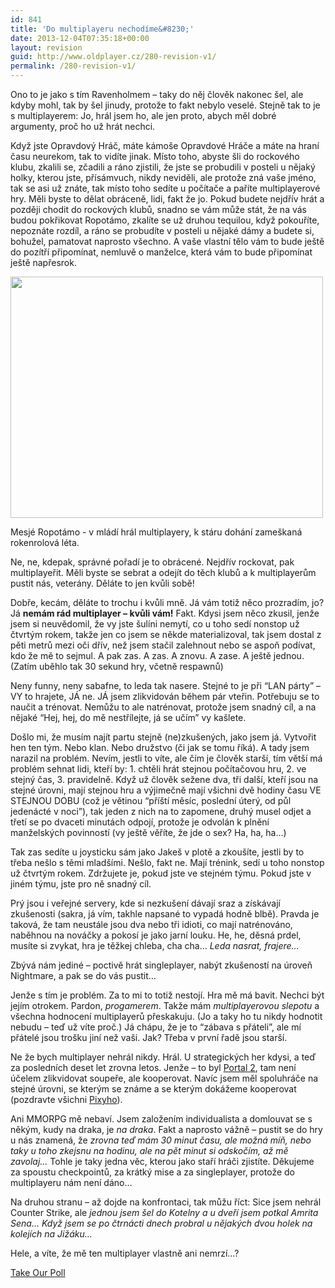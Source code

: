```yaml
---
id: 841
title: 'Do multiplayeru nechodíme&#8230;'
date: 2013-12-04T07:35:18+00:00
layout: revision
guid: http://www.oldplayer.cz/280-revision-v1/
permalink: /280-revision-v1/
---
```

Ono to je jako s tím Ravenholmem &#8211; taky do něj člověk nakonec šel, ale kdyby mohl, tak by šel jinudy, protože to fakt nebylo veselé. Stejně tak to je s multiplayerem: Jo, hrál jsem ho, ale jen proto, abych měl dobré argumenty, proč ho už hrát nechci.

Když jste Opravdový Hráč, máte kámoše Opravdové Hráče a máte na hraní času neurekom, tak to vidíte jinak. Místo toho, abyste šli do rockového klubu, zkalili se, zčadili a ráno zjistili, že jste se probudili v posteli u nějaký holky, kterou jste, přísámvuch, nikdy neviděli, ale protože zná vaše jméno, tak se asi už znáte, tak místo toho sedíte u počítače a paříte multiplayerové hry. Měli byste to dělat obráceně, lidi, fakt že jo. Pokud budete nejdřív hrát a později chodit do rockových klubů, snadno se vám může stát, že na vás budou pokřikovat Ropotámo, zkalíte se už druhou tequilou, když pokouříte, nepoznáte rozdíl, a ráno se probudíte v posteli u nějaké dámy a budete si, bohužel, pamatovat naprosto všechno. A vaše vlastní tělo vám to bude ještě do pozítří připomínat, nemluvě o manželce, která vám to bude připomínat ještě napřesrok.

<div id="attachment_281" style="width: 510px" class="wp-caption aligncenter">
  <a href="http://www.oldplayer.cz/wp-content/uploads/2011/10/ropotamo.jpg"><img class="size-full wp-image-281" title="ropotamo" src="http://www.oldplayer.cz/wp-content/uploads/2011/10/ropotamo.jpg" alt="" width="500" height="386" srcset="https://oldplayer.cz/wp-content/uploads/2011/10/ropotamo.jpg 500w, https://oldplayer.cz/wp-content/uploads/2011/10/ropotamo-300x231.jpg 300w" sizes="(max-width: 500px) 100vw, 500px" /></a>
  
  <p class="wp-caption-text">
    Mesjé Ropotámo - v mládí hrál multiplayery, k stáru dohání zameškaná rokenrolová léta.
  </p>
</div>

Ne, ne, kdepak, správné pořadí je to obrácené. Nejdřív rockovat, pak multiplayeřit. Měli byste se sebrat a odejít do těch klubů a k multiplayerům pustit nás, veterány. Děláte to jen kvůli sobě!

Dobře, kecám, děláte to trochu i kvůli mně. Já vám totiž něco prozradím, jo? Já **nemám rád multiplayer &#8211; kvůli vám!** Fakt. Kdysi jsem něco zkusil, jenže jsem si neuvědomil, že vy jste šulíni nemytí, co u toho sedí nonstop už čtvrtým rokem, takže jen co jsem se někde materializoval, tak jsem dostal z pěti metrů mezi oči dřív, než jsem stačil zalehnout nebo se aspoň podívat, kdo že mě to sejmul. A pak zas. A zas. A znovu. A zase. A ještě jednou. (Zatím uběhlo tak 30 sekund hry, včetně respawnů)

Neny funny, neny sabafne, to leda tak nasere. Stejné to je při &#8220;LAN párty&#8221; &#8211; VY to hrajete, JÁ ne. JÁ jsem zlikvidován během pár vteřin. Potřebuju se to naučit a trénovat. Nemůžu to ale natrénovat, protože jsem snadný cíl, a na nějaké &#8220;Hej, hej, do mě nestřílejte, já se učím&#8221; vy kašlete.

Došlo mi, že musím najít partu stejně (ne)zkušených, jako jsem já. Vytvořit hen ten tým. Nebo klan. Nebo družstvo (či jak se tomu říká). A tady jsem narazil na problém. Nevím, jestli to víte, ale čím je člověk starší, tím větší má problém sehnat lidi, kteří by: 1. chtěli hrát stejnou počítačovou hru, 2. ve stejný čas, 3. pravidelně. Když už člověk sežene dva, tři další, kteří jsou na stejné úrovni, mají stejnou hru a výjimečně mají všichni dvě hodiny času VE STEJNOU DOBU (což je větinou &#8220;příští měsíc, poslední úterý, od půl jedenácté v noci&#8221;), tak jeden z nich na to zapomene, druhý musel odjet a třetí se po dvaceti minutách odpojí, protože je odvolán k plnění manželských povinností (vy ještě věříte, že jde o sex? Ha, ha, ha&#8230;)

Tak zas sedíte u joysticku sám jako Jakeš v plotě a zkoušíte, jestli by to třeba nešlo s těmi mladšími. Nešlo, fakt ne. Mají trénink, sedí u toho nonstop už čtvrtým rokem. Zdržujete je, pokud jste ve stejném týmu. Pokud jste v jiném týmu, jste pro ně snadný cíl.

Prý jsou i veřejné servery, kde si nezkušení dávají sraz a získávají zkušenosti (sakra, já vím, takhle napsané to vypadá hodně blbě). Pravda je taková, že tam neustále jsou dva nebo tři idioti, co mají natrénováno, naběhnou na nováčky a pokosí je jako jarní louku. He, he, děsná prdel, musíte si zvykat, hra je těžkej chleba, cha cha&#8230; _Leda nasrat, frajere&#8230;_

Zbývá nám jediné &#8211; poctivě hrát singleplayer, nabýt zkušeností na úroveň Nightmare, a pak se do vás pustit&#8230;

Jenže s tím je problém. Za to mi to totiž nestojí. Hra mě má bavit. Nechci být jejím otrokem. Pardon, _progamerem_. Takže mám _multiplayerovou slepotu_ a všechna hodnocení multiplayerů přeskakuju. (Jo a taky ho tu nikdy hodnotit nebudu &#8211; teď už víte proč.) Já chápu, že je to &#8220;zábava s přáteli&#8221;, ale mí přátelé jsou trošku jiní než vaši. Jak? Třeba v první řadě jsou starší.

Ne že bych multiplayer nehrál nikdy. Hrál. U strategických her kdysi, a teď za posledních deset let zrovna letos. Jenže &#8211; to byl [Portal 2](http://www.oldplayer.cz/portal-2/), tam není účelem zlikvidovat soupeře, ale kooperovat. Navíc jsem měl spoluhráče na stejné úrovni, se kterým se známe a se kterým dokážeme kooperovat (pozdravte všichni [Pixyho](http://pixy.cz)).

Ani MMORPG mě nebaví. Jsem založením individualista a domlouvat se s někým, kudy na draka, je _na draka_. Fakt a naprosto vážně &#8211; pustit se do hry u nás znamená, že _zrovna teď mám 30 minut času, ale možná míň, nebo taky u toho zkejsnu na hodinu, ale na pět minut si odskočím, až mě zavolaj&#8230;_ Tohle je taky jedna věc, kterou jako staří hráči zjistíte. Děkujeme za spoustu checkpointů, za krátký mise a za singleplayer, protože do multiplayeru nám není dáno&#8230;

Na druhou stranu &#8211; až dojde na konfrontaci, tak můžu říct: Sice jsem nehrál Counter Strike, ale _jednou jsem šel do Kotelny a u dveří jsem potkal Amrita Sena&#8230; Když jsem se po čtrnácti dnech probral u nějakých dvou holek na kolejích na Jižáku&#8230;_

Hele, a víte, že mě ten multiplayer vlastně ani nemrzí&#8230;?

<a name="pd_a_5625772"></a> 

<div class="PDS_Poll" id="PDI_container5625772" style="display:inline-block;">
</div>

<div id="PD_superContainer">
</div>

<noscript>
  <a href="http://polldaddy.com/poll/5625772">Take Our Poll</a>
</noscript>

<div id="google_plus_one">
  <g:plusone></g:plusone>
</div>

<div id="fb_send_like">
</div>